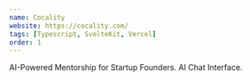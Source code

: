 ```yaml
---
name: Cocality
website: https://cocality.com/
tags: [Typescript, SvelteKit, Vercel]
order: 1
---
```

AI-Powered Mentorship for Startup Founders. AI Chat Interface.